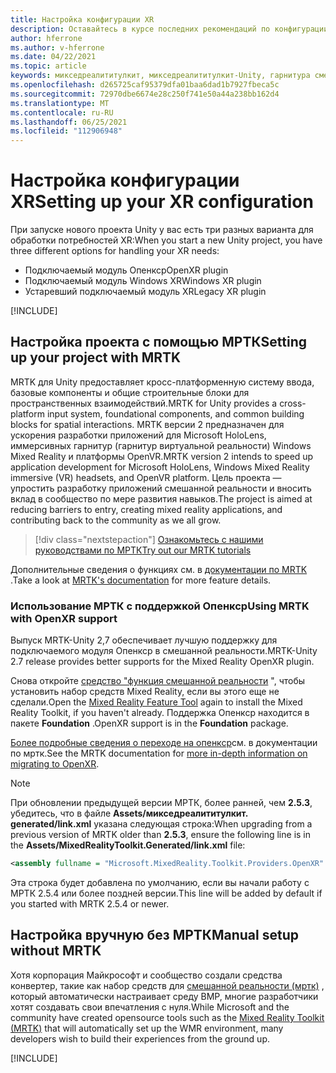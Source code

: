 ```yaml
---
title: Настройка конфигурации XR
description: Оставайтесь в курсе последних рекомендаций по конфигурации Unity XR для разработки приложений HoloLens.
author: hferrone
ms.author: v-hferrone
ms.date: 04/22/2021
ms.topic: article
keywords: микседреалититулкит, микседреалититулкит-Unity, гарнитура смешанной реальности, гарнитура Windows Mixed Reality, гарнитура виртуальной реальности, Unity
ms.openlocfilehash: d265725caf95379dfa01baa6dad1b7927fbeca5c
ms.sourcegitcommit: 72970dbe6674e28c250f741e50a44a238bb162d4
ms.translationtype: MT
ms.contentlocale: ru-RU
ms.lasthandoff: 06/25/2021
ms.locfileid: "112906948"
---
```

# <a name="setting-up-your-xr-configuration"></a><span data-ttu-id="0feb7-104">Настройка конфигурации XR</span><span class="sxs-lookup"><span data-stu-id="0feb7-104">Setting up your XR configuration</span></span>

<span data-ttu-id="0feb7-105">При запуске нового проекта Unity у вас есть три разных варианта для обработки потребностей XR:</span><span class="sxs-lookup"><span data-stu-id="0feb7-105">When you start a new Unity project, you have three different options for handling your XR needs:</span></span> 
* <span data-ttu-id="0feb7-106">Подключаемый модуль Опенкср</span><span class="sxs-lookup"><span data-stu-id="0feb7-106">OpenXR plugin</span></span>
* <span data-ttu-id="0feb7-107">Подключаемый модуль Windows XR</span><span class="sxs-lookup"><span data-stu-id="0feb7-107">Windows XR plugin</span></span>
* <span data-ttu-id="0feb7-108">Устаревший подключаемый модуль XR</span><span class="sxs-lookup"><span data-stu-id="0feb7-108">Legacy XR plugin</span></span>

[!INCLUDE[](includes/xr/intro.md)]

## <a name="setting-up-your-project-with-mrtk"></a><span data-ttu-id="0feb7-109">Настройка проекта с помощью МРТК</span><span class="sxs-lookup"><span data-stu-id="0feb7-109">Setting up your project with MRTK</span></span>

<span data-ttu-id="0feb7-110">MRTK для Unity предоставляет кросс-платформенную систему ввода, базовые компоненты и общие строительные блоки для пространственных взаимодействий.</span><span class="sxs-lookup"><span data-stu-id="0feb7-110">MRTK for Unity provides a cross-platform input system, foundational components, and common building blocks for spatial interactions.</span></span> <span data-ttu-id="0feb7-111">MRTK версии 2 предназначен для ускорения разработки приложений для Microsoft HoloLens, иммерсивных гарнитур (гарнитур виртуальной реальности) Windows Mixed Reality и платформы OpenVR.</span><span class="sxs-lookup"><span data-stu-id="0feb7-111">MRTK version 2 intends to speed up application development for Microsoft HoloLens, Windows Mixed Reality immersive (VR) headsets, and OpenVR platform.</span></span> <span data-ttu-id="0feb7-112">Цель проекта — упростить разработку приложений смешанной реальности и вносить вклад в сообщество по мере развития навыков.</span><span class="sxs-lookup"><span data-stu-id="0feb7-112">The project is aimed at reducing barriers to entry, creating mixed reality applications, and contributing back to the community as we all grow.</span></span>

> [!div class="nextstepaction"]
> [<span data-ttu-id="0feb7-113">Ознакомьтесь с нашими руководствами по МРТК</span><span class="sxs-lookup"><span data-stu-id="0feb7-113">Try out our MRTK tutorials</span></span>](./tutorials/mr-learning-base-02.md?tabs=winxr)

<span data-ttu-id="0feb7-114">Дополнительные сведения о функциях см. в [документации по MRTK ](/windows/mixed-reality/mrtk-unity).</span><span class="sxs-lookup"><span data-stu-id="0feb7-114">Take a look at [MRTK's documentation](/windows/mixed-reality/mrtk-unity) for more feature details.</span></span>

### <a name="using-mrtk-with-openxr-support"></a><span data-ttu-id="0feb7-115">Использование МРТК с поддержкой Опенкср</span><span class="sxs-lookup"><span data-stu-id="0feb7-115">Using MRTK with OpenXR support</span></span>

<span data-ttu-id="0feb7-116">Выпуск MRTK-Unity 2,7 обеспечивает лучшую поддержку для подключаемого модуля Опенкср в смешанной реальности.</span><span class="sxs-lookup"><span data-stu-id="0feb7-116">MRTK-Unity 2.7 release provides better supports for the Mixed Reality OpenXR plugin.</span></span>

<span data-ttu-id="0feb7-117">Снова откройте [средство "функция смешанной реальности](welcome-to-mr-feature-tool.md) ", чтобы установить набор средств Mixed Reality, если вы этого еще не сделали.</span><span class="sxs-lookup"><span data-stu-id="0feb7-117">Open the [Mixed Reality Feature Tool](welcome-to-mr-feature-tool.md) again to install the Mixed Reality Toolkit, if you haven't already.</span></span> <span data-ttu-id="0feb7-118">Поддержка Опенкср находится в пакете **Foundation** .</span><span class="sxs-lookup"><span data-stu-id="0feb7-118">OpenXR support is in the **Foundation** package.</span></span>

<span data-ttu-id="0feb7-119">[Более подробные сведения о переходе на опенкср](/windows/mixed-reality/mrtk-unity/configuration/getting-started-with-mrtk-and-xrsdk#configuring-mrtk-for-the-xr-sdk-pipeline)см. в документации по мртк.</span><span class="sxs-lookup"><span data-stu-id="0feb7-119">See the MRTK documentation for [more in-depth information on migrating to OpenXR](/windows/mixed-reality/mrtk-unity/configuration/getting-started-with-mrtk-and-xrsdk#configuring-mrtk-for-the-xr-sdk-pipeline).</span></span>

> [!NOTE]
> <span data-ttu-id="0feb7-120">При обновлении предыдущей версии МРТК, более ранней, чем **2.5.3**, убедитесь, что в файле **Assets/микседреалититулкит. generated/link.xml** указана следующая строка:</span><span class="sxs-lookup"><span data-stu-id="0feb7-120">When upgrading from a previous version of MRTK older than **2.5.3**, ensure the following line is in the **Assets/MixedRealityToolkit.Generated/link.xml** file:</span></span>
>
> ```xml
> <assembly fullname = "Microsoft.MixedReality.Toolkit.Providers.OpenXR" preserve="all"/>
> ```
>
> <span data-ttu-id="0feb7-121">Эта строка будет добавлена по умолчанию, если вы начали работу с МРТК 2.5.4 или более поздней версии.</span><span class="sxs-lookup"><span data-stu-id="0feb7-121">This line will be added by default if you started with MRTK 2.5.4 or newer.</span></span>

## <a name="manual-setup-without-mrtk"></a><span data-ttu-id="0feb7-122">Настройка вручную без МРТК</span><span class="sxs-lookup"><span data-stu-id="0feb7-122">Manual setup without MRTK</span></span>

<span data-ttu-id="0feb7-123">Хотя корпорация Майкрософт и сообщество создали средства конвертер, такие как набор средств для [смешанной реальности (мртк)](https://microsoft.github.io/MixedRealityToolkit-Unity/Documentation/Installation.html) , который автоматически настраивает среду ВМР, многие разработчики хотят создавать свои впечатления с нуля.</span><span class="sxs-lookup"><span data-stu-id="0feb7-123">While Microsoft and the community have created opensource tools such as the [Mixed Reality Toolkit (MRTK)](https://microsoft.github.io/MixedRealityToolkit-Unity/Documentation/Installation.html) that will automatically set up the WMR environment, many developers wish to build their experiences from the ground up.</span></span>

[!INCLUDE[](includes/xr/manual-setup.md)]